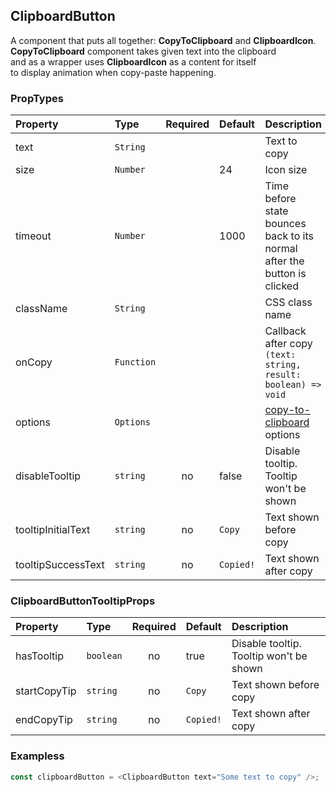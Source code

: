 ## ClipboardButton

A component that puts all together: **CopyToClipboard** and **ClipboardIcon**.<br/>
**CopyToClipboard** component takes given text into the clipboard <br/>and as a wrapper uses **ClipboardIcon** as a content for itself<br/> to display animation when copy-paste happening.

### PropTypes

| Property           | Type       | Required | Default   | Description                                                                   |
| :----------------- | :--------- | :------: | :-------- | :---------------------------------------------------------------------------- |
| text               | `String`   |          |           | Text to copy                                                                  |
| size               | `Number`   |          | 24        | Icon size                                                                     |
| timeout            | `Number`   |          | 1000      | Time before state bounces back to its normal <br/>after the button is clicked |
| className          | `String`   |          |           | CSS class name                                                                |
| onCopy             | `Function` |          |           | Callback after copy <br/>`(text: string, result: boolean) => void`            |
| options            | `Options`  |          |           | [copy-to-clipboard](https://github.com/sudodoki/copy-to-clipboard) options    |
| disableTooltip     | `string`   |    no    | false     | Disable tooltip. Tooltip won't be shown                                       |
| tooltipInitialText | `string`   |    no    | `Copy`    | Text shown before copy                                                        |
| tooltipSuccessText | `string`   |    no    | `Copied!` | Text shown after copy                                                         |

### ClipboardButtonTooltipProps

| Property     | Type      | Required | Default   | Description                             |
| :----------- | :-------- | :------: | :-------- | :-------------------------------------- |
| hasTooltip   | `boolean` |    no    | true      | Disable tooltip. Tooltip won't be shown |
| startCopyTip | `string`  |    no    | `Copy`    | Text shown before copy                  |
| endCopyTip   | `string`  |    no    | `Copied!` | Text shown after copy                   |

### Exampless

```js
const clipboardButton = <ClipboardButton text="Some text to copy" />;
```
